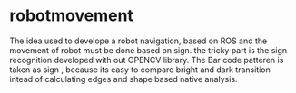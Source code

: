 # robotmovement

The idea used to develope a robot navigation, based on ROS and the movement of robot must be done based on sign. the tricky part is the sign recognition developed with out OPENCV library. The Bar code patteren  is taken as  sign , because its easy to compare bright and dark transition intead of calculating edges and shape based native analysis.
